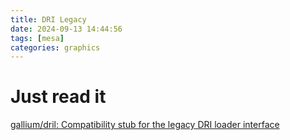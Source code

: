 ```yaml
---
title: DRI Legacy
date: 2024-09-13 14:44:56
tags: [mesa]
categories: graphics
---
```


# Just read it

[gallium/dril: Compatibility stub for the legacy DRI loader interface](https://gitlab.freedesktop.org/mesa/mesa/-/merge_requests/28378)

